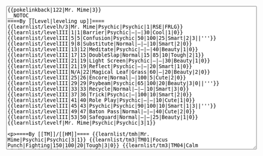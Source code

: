 </p><textarea readonly="" accesskey="," id="wpTextbox1" cols="80" rows="25" style="" class="mw-editfont-monospace" lang="en" dir="ltr" name="wpTextbox1">{{pokelinkback|122|Mr. Mime|3}}
__NOTOC__
====By [[Level|leveling up]]====
{{learnlist/levelh/3|Mr. Mime|Psychic|Psychic|1|RSE|FRLG}}
{{learnlist/levelIII|1|1|Barrier|Psychic|—|—|30|Cool|1|0}}
{{learnlist/levelIII|5|5|Confusion|Psychic|50|100|25|Smart|2|3||'''}}
{{learnlist/levelIII|9|8|Substitute|Normal|—|—|10|Smart|2|0}}
{{learnlist/levelIII|13|12|Meditate|Psychic|—|—|40|Beauty|1|0}}
{{learnlist/levelIII|17|15|DoubleSlap|Normal|15|85|10|Tough|2|1}}
{{learnlist/levelIII|21|19|Light Screen|Psychic|—|—|30|Beauty|1|0}}
{{learnlist/levelIII|21|19|Reflect|Psychic|—|—|20|Smart|1|0}}
{{learnlist/levelIII|N/A|22|Magical Leaf|Grass|60|—|20|Beauty|2|0}}
{{learnlist/levelIII|25|26|Encore|Normal|—|100|5|Cute|2|0}}
{{learnlist/levelIII|29|29|Psybeam|Psychic|65|100|20|Beauty|3|0||'''}}
{{learnlist/levelIII|33|33|Recycle|Normal|—|—|10|Smart|3|0}}
{{learnlist/levelIII|37|36|Trick|Psychic|—|100|10|Smart|2|0}}
{{learnlist/levelIII|41|40|Role Play|Psychic|—|—|10|Cute|1|0}}
{{learnlist/levelIII|45|43|Psychic|Psychic|90|100|10|Smart|1|3||'''}}
{{learnlist/levelIII|49|47|Baton Pass|Normal|—|—|40|Cute|2|0}}
{{learnlist/levelIII|53|50|Safeguard|Normal|—|—|25|Beauty|1|0}}
{{learnlist/levelf|Mr. Mime|Psychic|Psychic|3|1}}

====By [[TM]]/[[HM]]====
{{learnlist/tmh|Mr. Mime|Psychic|Psychic|3|1}}
{{learnlist/tm3|TM01|Focus Punch|Fighting|150|100|20|Tough|3|0}}
{{learnlist/tm3|TM04|Calm Mind|Psychic|—|—|20|Smart|2|0}}
{{learnlist/tm3|TM06|Toxic|Poison|—|85|10|Smart|3|0}}
{{learnlist/tm3|TM10|Hidden Power|Normal|—|100|15|Smart|3|0}}
{{learnlist/tm3|TM11|Sunny Day|Fire|—|—|5|Beauty|1|0}}
{{learnlist/tm3|TM12|Taunt|Dark|—|100|20|Smart|2|0}}
{{learnlist/tm3|TM15|Hyper Beam|Normal|150|90|5|Cool|4|4}}
{{learnlist/tm3|TM16|Light Screen|Psychic|—|—|30|Beauty|1|0}}
{{learnlist/tm3|TM17|Protect|Normal|—|—|10|Cute|1|0}}
{{learnlist/tm3|TM18|Rain Dance|Water|—|—|5|Tough|1|0}}
{{learnlist/tm3|TM20|Safeguard|Normal|—|—|25|Beauty|1|0}}
{{learnlist/tm3|TM21|Frustration|Normal|—|100|20|Cute|1|0}}
{{learnlist/tm3|TM22|SolarBeam|Grass|120|100|10|Cool|4|0}}
{{learnlist/tm3|TM24|Thunderbolt|Electric|95|100|15|Cool|4|0}}
{{learnlist/tm3|TM25|Thunder|Electric|120|70|10|Cool|2|2}}
{{learnlist/tm3|TM27|Return|Normal|—|100|20|Cute|1|0}}
{{learnlist/tm3|TM29|Psychic|Psychic|90|100|10|Smart|1|3||'''}}
{{learnlist/tm3|TM30|Shadow Ball|Ghost|80|100|15|Smart|3|0}}
{{learnlist/tm3|TM31|Brick Break|Fighting|75|100|15|Cool|1|4}}
{{learnlist/tm3|TM32|Double Team|Normal|—|—|15|Cool|2|0}}
{{learnlist/tm3|TM33|Reflect|Psychic|—|—|20|Smart|1|0}}
{{learnlist/tm3|TM34|Shock Wave|Electric|60|—|20|Cool|2|0}}
{{learnlist/tm3|TM41|Torment|Dark|—|100|15|Tough|2|0}}
{{learnlist/tm3|TM42|Facade|Normal|70|100|20|Cute|2|0}}
{{learnlist/tm3|TM43|Secret Power|Normal|70|100|20|Smart|1|0}}
{{learnlist/tm3|TM44|Rest|Psychic|—|—|10|Cute|2|0}}
{{learnlist/tm3|TM45|Attract|Normal|—|100|15|Cute|2|0}}
{{learnlist/tm3|TM46|Thief|Dark|40|100|10|Tough|1|0}}
{{learnlist/tm3|TM48|Skill Swap|Psychic|—|—|10|Smart|1|0}}
{{learnlist/tm3|TM49|Snatch|Dark|—|—|10|Smart|2|1}}
{{learnlist/tm3|HM05|Flash|Normal|—|70|20|Beauty|3|0}}
{{learnlist/tmf|Mr. Mime|Psychic|Psychic|3|1}}

====By {{pkmn|breeding}}====
{{learnlist/breedh|Mr. Mime|Psychic|Psychic|3|1}}
{{learnlist/breed3|{{MSP/3|296|Makuhita}}{{MSP/3|297|Hariyama}}{{MSP/3|302|Sableye}}|Fake Out|Normal|40|100|10|Cute|2|1}}
{{learnlist/breed3|{{MSP/3|064|Kadabra}}{{MSP/3|065|Alakazam}}{{MSP/3|096|Drowzee}}{{MSP/3|097|Hypno}}|Future Sight|Psychic|80|90|15|Smart|3|0|}}
{{learnlist/breed3|{{MSP/3|096|Drowzee}}{{MSP/3|097|Hypno}}{{MSP/3|327|Spinda}}|Hypnosis|Psychic|—|60|20|Smart|1|3}}
{{learnlist/breed3|{{MSP/3|063|Abra}}{{MSP/3|064|Kadabra}}{{MSP/3|065|Alakazam}}{{MSP/3|066|Machop}}{{MSP/3|067|Machoke}}{{MSP/3|068|Machamp}}&lt;br>{{MSP/3|096|Drowzee}}{{MSP/3|097|Hypno}}{{MSP/3|106|Hitmonlee}}{{MSP/3|107|Hitmonchan}}{{MSP/3|237|Hitmontop}}{{MSP/3|122|Mr. Mime}}&lt;br>{{MSP/3|125|Electabuzz}}{{MSP/3|126|Magmar}}{{MSP/3|296|Makuhita}}{{MSP/3|297|Hariyama}}{{MSP/3|302|Sableye}}{{MSP/3|307|Meditite}}&lt;br>{{MSP/3|308|Medicham}}{{MSP/3|313|Volbeat}}{{MSP/3|327|Spinda}}{{MSP/3|331|Cacnea}}{{MSP/3|332|Cacturne}}|Mimic|Normal|—|—|10|Cute|1|0}}
{{learnlist/breed3|{{MSP/3|096|Drowzee}}{{MSP/3|097|Hypno}}{{MSP/3|307|Meditite}}{{MSP/3|308|Medicham}}{{MSP/3|327|Spinda}}|Psych Up|Normal|—|—|10|Smart|2|0}}
{{learnlist/breed3|{{MSP/3|064|Kadabra}}{{MSP/3|065|Alakazam}}{{MSP/3|122|Mr. Mime}}|Trick|Psychic|—|100|10|Smart|2|0}}
{{learnlist/breedf|Mr. Mime|Psychic|Psychic|3|1}}

====By [[Move Tutor|tutoring]]====
{{learnlist/tutorh|Mr. Mime|Psychic|Psychic|3|1}}
{{learnlist/tutor3|Body Slam|Normal|85|100|15|Tough|1|4|||yes|yes|yes}}
{{learnlist/tutor3|Counter|Fighting|—|100|20|Tough|2|0|||yes|yes|no}}
{{learnlist/tutor3|Double-Edge|Normal|120|100|15|Tough|6|0|||yes|yes|yes}}
{{learnlist/tutor3|Dream Eater|Psychic|100|100|15|Smart|2|2||'''|yes|yes|yes}}
{{learnlist/tutor3|Endure|Normal|—|—|10|Tough|2|0|||no|yes|no}}
{{learnlist/tutor3|Fire Punch|Fire|75|100|15|Beauty|4|0|||no|yes|no}}
{{learnlist/tutor3|Ice Punch|Ice|75|100|15|Beauty|4|0|||no|yes|no}}
{{learnlist/tutor3|Mega Kick|Normal|120|75|5|Cool|4|0|||yes|yes|no}}
{{learnlist/tutor3|Mega Punch|Normal|80|85|20|Tough|4|0|||yes|yes|no}}
{{learnlist/tutor3|Metronome|Normal|—|—|10|Cute|3|0|||yes|yes|no}}
{{learnlist/tutor3|Mimic|Normal|—|—|10|Cute|1|0|||yes|yes|yes}}
{{learnlist/tutor3|Mud-Slap|Ground|20|100|10|Cute|2|1|||no|yes|no}}
{{learnlist/tutor3|Nightmare|Ghost|—|—|15|Smart|1|3|||no|no|yes}}
{{learnlist/tutor3|Psych Up|Normal|—|—|10|Smart|2|0|||no|yes|no}}
{{learnlist/tutor3|Seismic Toss|Fighting|—|100|20|Tough|2|1|||yes|yes|yes}}
{{learnlist/tutor3|Sleep Talk|Normal|—|—|10|Cute|3|0|||no|yes|no}}
{{learnlist/tutor3|Snore|Normal|40|100|15|Cute|4|0|||no|yes|no}}
{{learnlist/tutor3|Substitute|Normal|—|—|10|Smart|2|0|||yes|yes|yes}}
{{learnlist/tutor3|Swagger|Normal|—|90|15|Cute|2|0|||no|yes|yes}}
{{learnlist/tutor3|ThunderPunch|Electric|75|100|15|Cool|4|0|||no|yes|no}}
{{learnlist/tutor3|Thunder Wave|Electric|—|100|20|Cool|2|1|||yes|yes|yes}}
{{learnlist/tutorf|Mr. Mime|Psychic|Psychic|3|1}}

====Special moves====
{{Shadow moves|122|42|Shadow Storm|Shadow Shed|--|--|Follow Me|Normal|Psychic|Psychic|Encore|Normal|ThunderPunch|Electric|XD|psychic|psychic}}

[[it:Mr. Mime/Mosse apprese in terza generazione]]
[[zh:魔墙人偶/第三世代招式表]]

